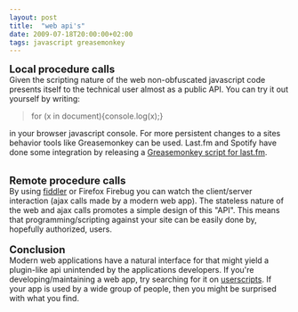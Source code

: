 ```yaml
---
layout: post
title:  "web api's"
date: 2009-07-18T20:00:00+02:00
tags: javascript greasemonkey
---
```


<span><span><span style="font-size:130%;"><span style="font-weight: bold;">Local procedure calls</span></span><br>Given the scripting nature of the web non-obfuscated javascript code presents itself to the technical user almost as a public API. You can try it out yourself by writing:<br></span></span><div>
<span><span><blockquote>for (x in document){console.log(x);}</blockquote>in your browser javascript console. For more persistent changes to a sites behavior tools like </span></span><span><span>Greasemonkey can be used.</span></span> Last.fm and Spotify have done some integration by releasing a <a href="https://www.spotify.com/blog/archives/2008/12/18/spotify-scrobbles/">Greasemonkey script for last.fm</a>.<br>
</div>
<span><span><br><span style="font-size:130%;"><span style="font-weight: bold;">Remote procedure calls</span></span><br>By using <a href="http://www.fiddler2.com/fiddler2/">fiddler</a> or Firefox Firebug you can watch the client/server interaction (ajax calls made by a modern web app). The stateless nature of the web and ajax calls promotes a simple design of this "API". This means that programming/scripting against your site can be easily done by, hopefully authorized, users.</span></span><br><br><span style="font-size:130%;"><span style="font-weight: bold;">Conclusion</span></span><br>Modern web applications have a natural interface for that might yield a plugin-like api unintended by the applications developers. If you're developing/maintaining a web app, try searching for it on <a href="http://userscripts.org/">userscripts</a>. If your app is used by a wide group of people, then you might be surprised with what you find.
<div style="clear: both;"></div>